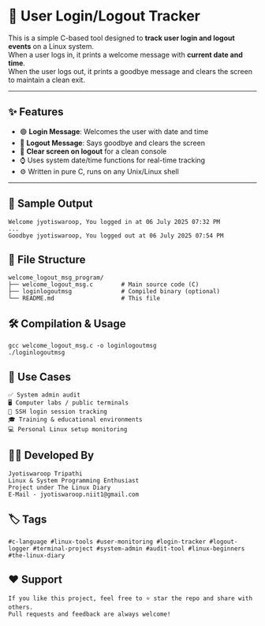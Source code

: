 # 👤 User Login/Logout Tracker

This is a simple C-based tool designed to **track user login and logout events** on a Linux system.  
When a user logs in, it prints a welcome message with **current date and time**.  
When the user logs out, it prints a goodbye message and clears the screen to maintain a clean exit.

---

## ✨ Features

- 🟢 **Login Message**: Welcomes the user with date and time
- 🔴 **Logout Message**: Says goodbye and clears the screen
- 🧹 **Clear screen on logout** for a clean console
- ⌚ Uses system date/time functions for real-time tracking
- ⚙️ Written in pure C, runs on any Unix/Linux shell

---

## 📸 Sample Output

```text
Welcome jyotiswaroop, You logged in at 06 July 2025 07:32 PM
...
Goodbye jyotiswaroop, You logged out at 06 July 2025 07:54 PM
```
## 🧱 File Structure
```
welcome_logout_msg_program/
├── welcome_logout_msg.c        # Main source code (C)
├── loginlogoutmsg              # Compiled binary (optional)
└── README.md                   # This file
```
## 🛠️ Compilation & Usage
```
gcc welcome_logout_msg.c -o loginlogoutmsg
./loginlogoutmsg
```
## 📌 Use Cases
```
✅ System admin audit
🖥️ Computer labs / public terminals
🔐 SSH login session tracking
🎓 Training & educational environments
💻 Personal Linux setup monitoring
```
## 👨‍💻 Developed By
```
Jyotiswaroop Tripathi
Linux & System Programming Enthusiast
Project under The Linux Diary
E-Mail - jyotiswaroop.niit1@gmail.com
```
## 🏷️ Tags
```
#c-language #linux-tools #user-monitoring #login-tracker #logout-logger #terminal-project #system-admin #audit-tool #linux-beginners #the-linux-diary
```
## ❤️ Support
```
If you like this project, feel free to ⭐ star the repo and share with others.
Pull requests and feedback are always welcome!
```
